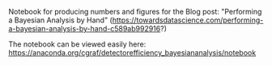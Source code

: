 Notebook for producing numbers and figures for the Blog post: "Performing a Bayesian Analysis
by Hand" (https://towardsdatascience.com/performing-a-bayesian-analysis-by-hand-c589ab992916?)

The notebook can be viewed easily here: https://anaconda.org/cgraf/detectorefficiency_bayesiananalysis/notebook
